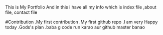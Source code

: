 This is My Portfolio And in  this i have all my info which is index file ,about file, contact file

#Contribution
.My first contribution
.My first github repo
.I am very Happy today
.Gods's plan
.baba g code run karao aur github master banao